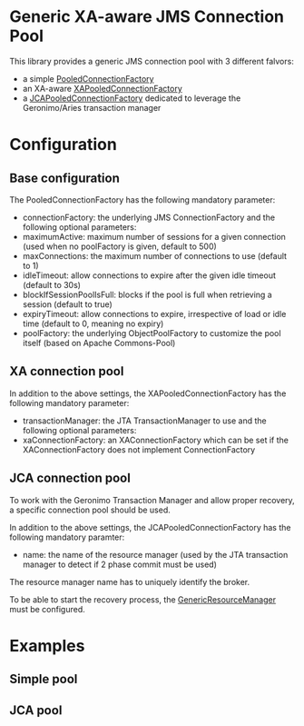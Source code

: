 Generic XA-aware JMS Connection Pool
====================================

This library provides a generic JMS connection pool with 3 different falvors:
  * a simple [PooledConnectionFactory](https://github.com/fusesource/jmspool/blob/master/src/main/java/org/fusesource/jms/pool/PooledConnectionFactory.java)
  * an XA-aware [XAPooledConnectionFactory](https://github.com/fusesource/jmspool/blob/master/src/main/java/org/fusesource/jms/pool/XaPooledConnectionFactory.java)
  * a [JCAPooledConnectionFactory](https://github.com/fusesource/jmspool/blob/master/src/main/java/org/fusesource/jms/pool/JcaPooledConnectionFactory.java) dedicated to leverage the Geronimo/Aries transaction manager

# Configuration

## Base configuration

The PooledConnectionFactory has the following mandatory parameter:
  * connectionFactory: the underlying JMS ConnectionFactory 
and the following optional parameters:
  * maximumActive: maximum number of sessions for a given connection (used when no poolFactory is given, default to 500)
  * maxConnections: the maximum number of connections to use (default to 1)
  * idleTimeout: allow connections to expire after the given idle timeout (default to 30s)
  * blockIfSessionPoolIsFull: blocks if the pool is full when retrieving a session (default to true)
  * expiryTimeout: allow connections to expire, irrespective of load or idle time (default to 0, meaning no expiry)
  * poolFactory: the underlying ObjectPoolFactory to customize the pool itself (based on Apache Commons-Pool)

## XA connection pool

In addition to the above settings, the XAPooledConnectionFactory has the following mandatory parameter:
  * transactionManager: the JTA TransactionManager to use
and the following optional parameters:
  * xaConnectionFactory: an XAConnectionFactory which can be set if the XAConnectionFactory does not implement ConnectionFactory

## JCA connection pool

To work with the Geronimo Transaction Manager and allow proper recovery, a specific connection pool should be used.

In addition to the above settings, the JCAPooledConnectionFactory has the following mandatory paramter:
  * name: the name of the resource manager (used by the JTA transaction manager to detect if 2 phase commit must be used)

The resource manager name has to uniquely identify the broker.

To be able to start the recovery process, the [GenericResourceManager](https://github.com/fusesource/jmspool/blob/master/src/main/java/org/fusesource/jms/pool/GenericResourceManager.java) must be configured.

# Examples

## Simple pool

## JCA pool

